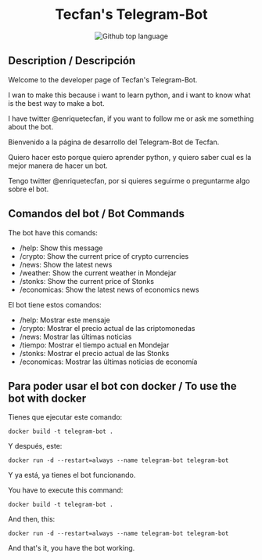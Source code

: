 <h1 align="center">Tecfan's Telegram-Bot</h1>

<p align="center">
  <img alt="Github top language" src="https://img.shields.io/github/languages/top/enriquetecfan11/telegram-bot?color=56BEB8">

## Description / Descripción

Welcome to the developer page of Tecfan's Telegram-Bot.

I wan to make this because i want to learn python, and i want to know what is the best way to make a bot.

I have twitter @enriquetecfan, if you want to follow me or ask  me something about the bot.


Bienvenido a la página de desarrollo del Telegram-Bot de Tecfan.

Quiero hacer esto porque quiero aprender python, y quiero saber cual es la mejor manera de hacer un bot.

Tengo twitter @enriquetecfan, por si quieres seguirme o preguntarme algo sobre el bot.

## Comandos del bot / Bot Commands

The bot have this comands:

+ /help: Show this message
+ /crypto: Show the current price of crypto currencies
+ /news: Show the latest news
+ /weather: Show the current weather in Mondejar
+ /stonks: Show the current price of Stonks
+ /economicas: Show the latest news of economics news

El bot tiene estos comandos:

+ /help: Mostrar este mensaje
+ /crypto: Mostrar el precio actual de las criptomonedas
+ /news: Mostrar las últimas noticias
+ /tiempo: Mostrar el tiempo actual en Mondejar
+ /stonks: Mostrar el precio actual de las Stonks
+ /economicas: Mostrar las últimas noticias de economía

## Para poder usar el bot con docker / To use the bot with docker

Tienes que ejecutar este comando:
```cli
docker build -t telegram-bot .
```

Y después, este:
```cli
docker run -d --restart=always --name telegram-bot telegram-bot
```
Y ya está, ya tienes el bot funcionando.

You have to execute this command:
```cli
docker build -t telegram-bot .
```

And then, this:
```cli
docker run -d --restart=always --name telegram-bot telegram-bot
```
And that's it, you have the bot working.
